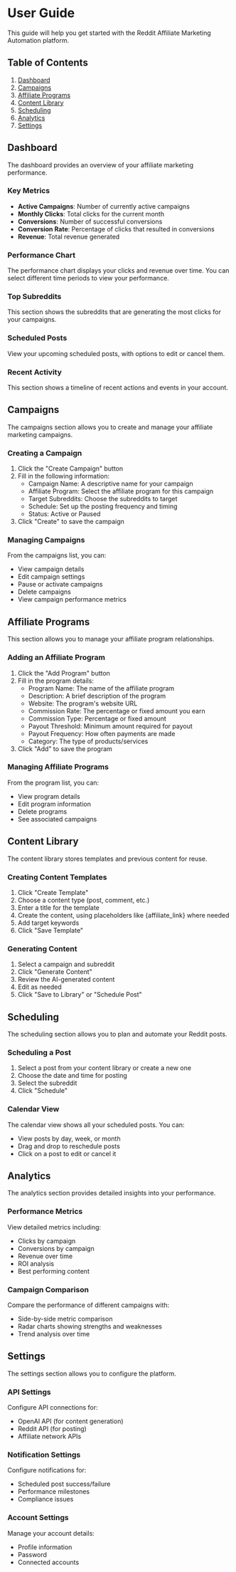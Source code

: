 # User Guide

This guide will help you get started with the Reddit Affiliate Marketing Automation platform.

## Table of Contents

1. [Dashboard](#dashboard)
2. [Campaigns](#campaigns)
3. [Affiliate Programs](#affiliate-programs)
4. [Content Library](#content-library)
5. [Scheduling](#scheduling)
6. [Analytics](#analytics)
7. [Settings](#settings)

## Dashboard

The dashboard provides an overview of your affiliate marketing performance.

### Key Metrics

- **Active Campaigns**: Number of currently active campaigns
- **Monthly Clicks**: Total clicks for the current month
- **Conversions**: Number of successful conversions
- **Conversion Rate**: Percentage of clicks that resulted in conversions
- **Revenue**: Total revenue generated

### Performance Chart

The performance chart displays your clicks and revenue over time. You can select different time periods to view your performance.

### Top Subreddits

This section shows the subreddits that are generating the most clicks for your campaigns.

### Scheduled Posts

View your upcoming scheduled posts, with options to edit or cancel them.

### Recent Activity

This section shows a timeline of recent actions and events in your account.

## Campaigns

The campaigns section allows you to create and manage your affiliate marketing campaigns.

### Creating a Campaign

1. Click the "Create Campaign" button
2. Fill in the following information:
   - Campaign Name: A descriptive name for your campaign
   - Affiliate Program: Select the affiliate program for this campaign
   - Target Subreddits: Choose the subreddits to target
   - Schedule: Set up the posting frequency and timing
   - Status: Active or Paused
3. Click "Create" to save the campaign

### Managing Campaigns

From the campaigns list, you can:

- View campaign details
- Edit campaign settings
- Pause or activate campaigns
- Delete campaigns
- View campaign performance metrics

## Affiliate Programs

This section allows you to manage your affiliate program relationships.

### Adding an Affiliate Program

1. Click the "Add Program" button
2. Fill in the program details:
   - Program Name: The name of the affiliate program
   - Description: A brief description of the program
   - Website: The program's website URL
   - Commission Rate: The percentage or fixed amount you earn
   - Commission Type: Percentage or fixed amount
   - Payout Threshold: Minimum amount required for payout
   - Payout Frequency: How often payments are made
   - Category: The type of products/services
3. Click "Add" to save the program

### Managing Affiliate Programs

From the program list, you can:

- View program details
- Edit program information
- Delete programs
- See associated campaigns

## Content Library

The content library stores templates and previous content for reuse.

### Creating Content Templates

1. Click "Create Template"
2. Choose a content type (post, comment, etc.)
3. Enter a title for the template
4. Create the content, using placeholders like {affiliate_link} where needed
5. Add target keywords
6. Click "Save Template"

### Generating Content

1. Select a campaign and subreddit
2. Click "Generate Content"
3. Review the AI-generated content
4. Edit as needed
5. Click "Save to Library" or "Schedule Post"

## Scheduling

The scheduling section allows you to plan and automate your Reddit posts.

### Scheduling a Post

1. Select a post from your content library or create a new one
2. Choose the date and time for posting
3. Select the subreddit
4. Click "Schedule"

### Calendar View

The calendar view shows all your scheduled posts. You can:

- View posts by day, week, or month
- Drag and drop to reschedule posts
- Click on a post to edit or cancel it

## Analytics

The analytics section provides detailed insights into your performance.

### Performance Metrics

View detailed metrics including:

- Clicks by campaign
- Conversions by campaign
- Revenue over time
- ROI analysis
- Best performing content

### Campaign Comparison

Compare the performance of different campaigns with:

- Side-by-side metric comparison
- Radar charts showing strengths and weaknesses
- Trend analysis over time

## Settings

The settings section allows you to configure the platform.

### API Settings

Configure API connections for:

- OpenAI API (for content generation)
- Reddit API (for posting)
- Affiliate network APIs

### Notification Settings

Configure notifications for:

- Scheduled post success/failure
- Performance milestones
- Compliance issues

### Account Settings

Manage your account details:

- Profile information
- Password
- Connected accounts